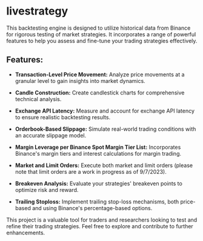 # livestrategy

This backtesting engine is designed to utilize historical data from Binance for rigorous testing of market strategies. It incorporates a range of powerful features to help you assess and fine-tune your trading strategies effectively.

## Features:

- **Transaction-Level Price Movement:** Analyze price movements at a granular level to gain insights into market dynamics.

- **Candle Construction:** Create candlestick charts for comprehensive technical analysis.

- **Exchange API Latency:** Measure and account for exchange API latency to ensure realistic backtesting results.

- **Orderbook-Based Slippage:** Simulate real-world trading conditions with an accurate slippage model.

- **Margin Leverage per Binance Spot Margin Tier List:** Incorporates Binance's margin tiers and interest calculations for margin trading.

- **Market and Limit Orders:** Execute both market and limit orders (please note that limit orders are a work in progress as of 9/7/2023).

- **Breakeven Analysis:** Evaluate your strategies' breakeven points to optimize risk and reward.

- **Trailing Stoploss:** Implement trailing stop-loss mechanisms, both price-based and using Binance's percentage-based options.

This project is a valuable tool for traders and researchers looking to test and refine their trading strategies. Feel free to explore and contribute to further enhancements.
